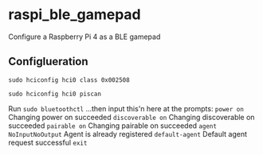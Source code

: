 # raspi_ble_gamepad
Configure a Raspberry Pi 4 as a BLE gamepad


## Configlueration

```
sudo hciconfig hci0 class 0x002508

sudo hciconfig hci0 piscan
```

Run `sudo bluetoothctl`
...then input this'n here at the prompts:
`power on`
  Changing power on succeeded
`discoverable on`
  Changing discoverable on succeeded
`pairable on`
  Changing pairable on succeeded
`agent NoInputNoOutput`
  Agent is already registered
`default-agent`
  Default agent request successful
`exit`

